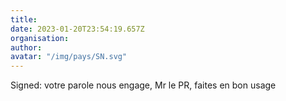 ```yaml
---
title: 
date: 2023-01-20T23:54:19.657Z
organisation: 
author: 
avatar: "/img/pays/SN.svg"
---
```


Signed: votre parole nous engage, Mr le PR, faites en bon usage